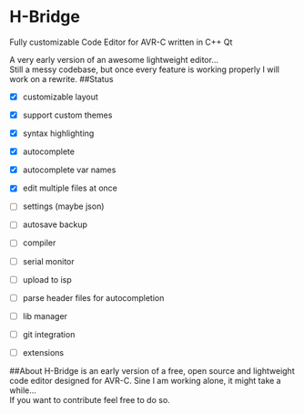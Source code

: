 # H-Bridge
Fully customizable Code Editor for AVR-C written in C++ Qt

A very early version of an awesome lightweight editor...     
Still a messy codebase, but once every feature is working properly I will work on a rewrite.
##Status
- [x] customizable layout
- [x] support custom themes
- [x] syntax highlighting
- [x] autocomplete
- [x] autocomplete var names
- [x] edit multiple files at once
- [ ] settings (maybe json)
- [ ] autosave backup
- [ ] compiler
- [ ] serial monitor
- [ ] upload to isp
- [ ] parse header files for autocompletion
- [ ] lib manager
- [ ] git integration
- [ ] extensions


##About
H-Bridge is an early version of a free, open source and lightweight code editor designed for AVR-C. Sine I am working alone, it might take a while...     
If you want to contribute feel free to do so.
